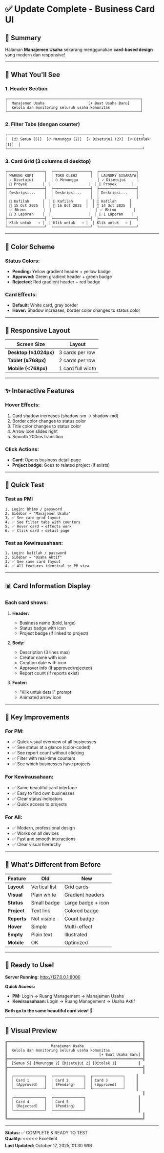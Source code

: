 # ✅ Update Complete - Business Card UI

## 🎯 Summary

Halaman **Manajemen Usaha** sekarang menggunakan **card-based design** yang modern dan responsive!

---

## 🎨 What You'll See

### 1. **Header Section**
```
┌─────────────────────────────────────────────────────────────┐
│  Manajemen Usaha                    [+ Buat Usaha Baru]     │
│  Kelola dan monitoring seluruh usaha komunitas              │
└─────────────────────────────────────────────────────────────┘
```

### 2. **Filter Tabs (dengan counter)**
```
┌──────────────────────────────────────────────────────────────┐
│  [📦 Semua (5)]  [⏱ Menunggu (2)]  [✓ Disetujui (2)]  [✕ Ditolak (1)]  │
└──────────────────────────────────────────────────────────────┘
```

### 3. **Card Grid (3 columns di desktop)**
```
┌─────────────────┐  ┌─────────────────┐  ┌─────────────────┐
│ WARUNG KOPI     │  │ TOKO OLEH2      │  │ LAUNDRY SISARAYA│
│ ✓ Disetujui     │  │ ⏱ Menunggu      │  │ ✓ Disetujui     │
│ 📁 Proyek       │  │                 │  │ 📁 Proyek       │
├─────────────────┤  ├─────────────────┤  ├─────────────────┤
│ Deskripsi...    │  │ Deskripsi...    │  │ Deskripsi...    │
│                 │  │                 │  │                 │
│ 👤 Kafilah      │  │ 👤 Kafilah      │  │ 👤 Kafilah      │
│ 📅 15 Oct 2025  │  │ 📅 16 Oct 2025  │  │ 📅 14 Oct 2025  │
│ ✅ Bhimo        │  │                 │  │ ✅ Bhimo        │
│ 📄 3 Laporan    │  │                 │  │ 📄 1 Laporan    │
├─────────────────┤  ├─────────────────┤  ├─────────────────┤
│ Klik untuk   → │  │ Klik untuk   → │  │ Klik untuk   → │
└─────────────────┘  └─────────────────┘  └─────────────────┘
```

---

## 🎨 Color Scheme

### Status Colors:
- **Pending:** Yellow gradient header + yellow badge
- **Approved:** Green gradient header + green badge
- **Rejected:** Red gradient header + red badge

### Card Effects:
- **Default:** White card, gray border
- **Hover:** Shadow increases, border color changes to status color

---

## 📱 Responsive Layout

| Screen Size | Layout |
|-------------|--------|
| **Desktop (≥1024px)** | 3 cards per row |
| **Tablet (≥768px)** | 2 cards per row |
| **Mobile (<768px)** | 1 card full width |

---

## ✨ Interactive Features

### Hover Effects:
1. Card shadow increases (shadow-sm → shadow-md)
2. Border color changes to status color
3. Title color changes to status color
4. Arrow icon slides right
5. Smooth 200ms transition

### Click Actions:
- **Card:** Opens business detail page
- **Project badge:** Goes to related project (if exists)

---

## 🧪 Quick Test

### Test as PM:
```
1. Login: bhimo / password
2. Sidebar → "Manajemen Usaha"
3. ✅ See card grid layout
4. ✅ See filter tabs with counters
5. ✅ Hover card → effects work
6. ✅ Click card → detail page
```

### Test as Kewirausahaan:
```
1. Login: kafilah / password
2. Sidebar → "Usaha Aktif"
3. ✅ See same card layout
4. ✅ All features identical to PM view
```

---

## 📊 Card Information Display

### Each card shows:
1. **Header:**
   - Business name (bold, large)
   - Status badge with icon
   - Project badge (if linked to project)

2. **Body:**
   - Description (3 lines max)
   - Creator name with icon
   - Creation date with icon
   - Approver info (if approved/rejected)
   - Report count (if reports exist)

3. **Footer:**
   - "Klik untuk detail" prompt
   - Animated arrow icon

---

## 🎯 Key Improvements

### For PM:
- ✅ Quick visual overview of all businesses
- ✅ See status at a glance (color-coded)
- ✅ See report count without clicking
- ✅ Filter with real-time counters
- ✅ See which businesses have projects

### For Kewirausahaan:
- ✅ Same beautiful card interface
- ✅ Easy to find own businesses
- ✅ Clear status indicators
- ✅ Quick access to projects

### For All:
- ✅ Modern, professional design
- ✅ Works on all devices
- ✅ Fast and smooth interactions
- ✅ Clear visual hierarchy

---

## 📝 What's Different from Before

| Feature | Old | New |
|---------|-----|-----|
| **Layout** | Vertical list | Grid cards |
| **Visual** | Plain white | Gradient headers |
| **Status** | Small badge | Large badge + icon |
| **Project** | Text link | Colored badge |
| **Reports** | Not visible | Count badge |
| **Hover** | Simple | Multi-effect |
| **Empty** | Plain text | Illustrated |
| **Mobile** | OK | Optimized |

---

## 🚀 Ready to Use!

**Server Running:** http://127.0.0.1:8000

**Quick Access:**
- **PM:** Login → Ruang Management → Manajemen Usaha
- **Kewirausahaan:** Login → Ruang Management → Usaha Aktif

**Both go to the same beautiful card view!** 🎉

---

## 📸 Visual Preview

```
╔══════════════════════════════════════════════════════════════╗
║                    Manajemen Usaha                           ║
║  Kelola dan monitoring seluruh usaha komunitas               ║
║                                          [+ Buat Usaha Baru] ║
╠══════════════════════════════════════════════════════════════╣
║  [Semua 5] [Menunggu 2] [Disetujui 2] [Ditolak 1]          ║
╠══════════════════════════════════════════════════════════════╣
║                                                              ║
║  ┌──────────────┐  ┌──────────────┐  ┌──────────────┐     ║
║  │ Card 1       │  │ Card 2       │  │ Card 3       │     ║
║  │ (Approved)   │  │ (Pending)    │  │ (Approved)   │     ║
║  └──────────────┘  └──────────────┘  └──────────────┘     ║
║                                                              ║
║  ┌──────────────┐  ┌──────────────┐                        ║
║  │ Card 4       │  │ Card 5       │                        ║
║  │ (Rejected)   │  │ (Pending)    │                        ║
║  └──────────────┘  └──────────────┘                        ║
║                                                              ║
╚══════════════════════════════════════════════════════════════╝
```

---

**Status:** ✅ COMPLETE & READY TO TEST  
**Quality:** ⭐⭐⭐⭐⭐ Excellent  
**Last Updated:** October 17, 2025, 01:30 WIB
